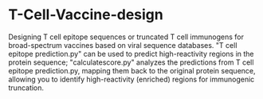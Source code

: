 # T-Cell-Vaccine-design
Designing T cell epitope sequences or truncated T cell immunogens for broad-spectrum vaccines based on viral sequence databases.
"T cell epitope prediction.py" can be used to predict high-reactivity regions in the protein sequence; 
"calculatescore.py" analyzes the predictions from T cell epitope prediction.py, mapping them back to the original protein sequence, allowing you to identify high-reactivity (enriched) regions for immunogenic truncation.
